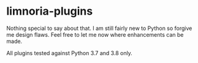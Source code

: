 # limnoria-plugins

Nothing special to say about that.
I am still fairly new to Python so forgive me design flaws.
Feel free to let me now where enhancements can be made.

All plugins tested against Python 3.7 and 3.8 only.
